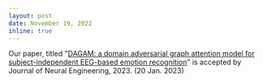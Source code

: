 ```yaml
---
layout: post
date: November 19, 2022
inline: true
---
```


Our paper, titled "<a href="https://iopscience.iop.org/article/10.1088/1741-2552/acae06">DAGAM: a domain adversarial graph attention model for subject-independent EEG-based emotion recognition</a>" is accepted by Journal of Neural Engineering, 2023. (20 Jan. 2023)

